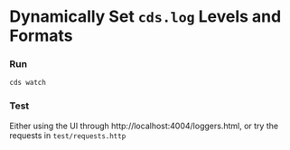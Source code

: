 # Dynamically Set `cds.log` Levels and Formats

### Run 

```sh
cds watch
```

### Test

Either using the UI through http://localhost:4004/loggers.html, or try the requests in `test/requests.http`

